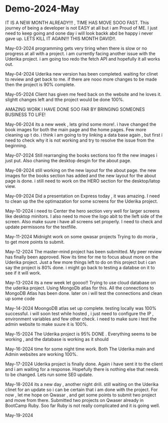 # Demo-2024-May
IT IS A NEW MONTH ALREADY!!! , TIME HAS MOVE SOOO FAST.
This journey of being a developer is not EASY at all but i am Proud of ME. 
I just need to keep going and oone day i will look backk abd be happy i never gave up.
LETS KILL IT AGAIN!!! THIS MONTH DAVID!!.

May-03-2024
programming gets very tiring when there is slow or no progress at all with a project.
i am currently facing another issue with the Uderika project.
i am going too redo the fetch API and hopefully it all works out.

May-04-2024
Uderika new version has been completed.
waiting for clinet to review and get back to me.
if there are nooo more changes to be made then the project is 90% complete.

May-05-2024
Client has given me feed back on the website and he loves it.
slightt changes left and tthe project would be done 100%.

AMAZING WORK I HAVE DONE SOO FAR BY BRINGING SOMEONES BUSINESS TO LIFE!

May-06-2024
its a new week , lets grind some more!.
i have changed the book images for both the main page and the home pages.
Few more cleaning up t do.
i think i am going to try linking a data base again , but first i need to check why it is not working and try to resolve the issue from the beginning.

May-07-2024
Still rearranging the books sections too fit the new images i just put.
Also chaning the desktop desgin for the about page.

May-08-2024
still working on the new layout for the about page.
the new images for the books section has added and the new layout for the about page is done.
i still need to work on the HERO section for the desktop/latop view.

May-09-2024
Did a presentation on Express today , it was amazing.
I need to clean up the the optimazation for some screens for the Uderika project.

May-10-2024
i need to Center the hero section very well for larger screens like desktop minitors.
I also need to move the logo abit to the lleft side of the screen.
Also make suure i have all screens set properly.
I need to check and update permissons for the textfille.

May-11-2024
Midnight work on some qwasar projects
Trying to do moria , to get more points to submit.

May-12-2024
The master-mind project has been submitted.
My peer review has finally been approved.
Now its time for me to focus abuut more on the Uderika project.
Just a few more things left to do on this project but i can say the project is 80% done.
i might go back to testing a databse on it to see if it will work.

May-13-2024
its a new week let goooo!!
Trying to use cloud database on the uderika project.
Using MongoDb atlas for this.
All the connections to MongoDB Atlas has been done.
later on i will test the connections and clean up some code

May-14-2024
MoongoDB atlas set up complete.
testing locally was 100% successful.
i will soon test while hosted , i just need to configure the IP , environment variables and few other check.
i need to make sure i test the admin website to make suure it is 100%.

May-15-2024
The Uderika project is 95% DONE .
Everything seems to be working , and the database is working as it should

May-16-2024
time for some night time work.
Both The Uderika main and Admin websites are working 100%.

May-17-2024
Uderika project is finally done.
Again i have sent it to the client and i am waiting for a response.
Hopefully there is nothing else that needs to be changed.
Lets run some SE0 update.

May-18-2024
its a new day , another night drill.
still waiting on the Uderika clinet for an update so i can be certain that i am done with the project.
For now , let me hope on Qwasar , and get some points to submit two project and move from there.
Submitted two projects on Qwaser already in BootCamp Ruby.
Soo far Ruby is not really complicated and it is going well.

May-19-2024

